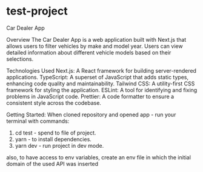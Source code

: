 # test-project

Car Dealer App


Overview
The Car Dealer App is a web application built with Next.js that allows users to filter vehicles by make and model year. Users can view detailed information about different vehicle models based on their selections.

Technologies Used
Next.js: A React framework for building server-rendered applications.
TypeScript: A superset of JavaScript that adds static types, enhancing code quality and maintainability.
Tailwind CSS: A utility-first CSS framework for styling the application.
ESLint: A tool for identifying and fixing problems in JavaScript code.
Prettier: A code formatter to ensure a consistent style across the codebase.

Getting Started:
When cloned repository and   opened app - run your terminal with commands: 
1. cd test  - spend to file of project.
2. yarn - to install dependencies.
3. yarn dev - run project in dev mode.

also, to have access to env variables, create an env file in which the initial domain of the used API was inserted

